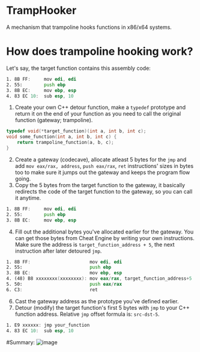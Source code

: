 # TrampHooker
A mechanism that trampoline hooks functions in x86/x64 systems.
# How does trampoline hooking work?
Let's say, the target function contains this assembly code:
```asm
1. 8B FF:     mov edi, edi
2. 55:        push ebp
3. 8B EC:     mov ebp, esp
4. 83 EC 10:  sub esp, 10
```

1. Create your own C++ detour function, make a `typedef` prototype and return it on the end of your function as you need to call the original function (gateway; trampoline).
```cpp
typedef void(*target_function)(int a, int b, int c);
void some_function(int a, int b, int c) {
    return trampoline_function(a, b, c);
}
```
2. Create a gateway (codecave), allocate atleast 5 bytes for the `jmp` and add `mov eax/rax, address`, `push eax/rax`, `ret` instructions' sizes in bytes too to make sure it jumps out the gateway and keeps the program flow going.
3. Copy the 5 bytes from the target function to the gateway, it basically redirects the code of the target function to the gateway, so you can call it anytime.
```asm
1. 8B FF:     mov edi, edi
2. 55:        push ebp
3. 8B EC:     mov ebp, esp
```
4. Fill out the additional bytes you've allocated earlier for the gateway. You can get those bytes from Cheat Engine by writing your own instructions. Make sure the address is `target_function_address + 5`, the next instruction after later detoured `jmp`.
```asm
1. 8B FF:                      mov edi, edi
2. 55:                         push ebp
3. 8B EC:                      mov ebp, esp
4. (48) B8 xxxxxxxx(xxxxxxxx): mov eax/rax, target_function_address+5
5. 50:                         push eax/rax
6. C3:                         ret
```
6. Cast the gateway address as the prototype you've defined earlier.
7. Detour (modify) the target function's first 5 bytes with `jmp` to your C++ function address. Relative `jmp` offset formula is: `src-dst-5`.
```asm
1. E9 xxxxxx: jmp your_function
4. 83 EC 10:  sub esp, 10
```
#Summary:
![image](https://github.com/splexas/TrampHooker/assets/62573774/edaaaeee-5ffb-4134-b20f-488781fe5368)
